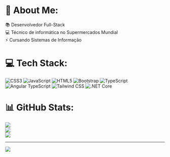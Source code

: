 # 💫 About Me:
📚 Desenvolvedor Full-Stack<br>💻 Técnico de informática no Supermercados Mundial<br>⚡ Cursando Sistemas de Informação


# 💻 Tech Stack:
![CSS3](https://img.shields.io/badge/css3-%231572B6.svg?style=plastic&logo=css3&logoColor=white) 
![JavaScript](https://img.shields.io/badge/javascript-%23323330.svg?style=plastic&logo=javascript&logoColor=%23F7DF1E) 
![HTML5](https://img.shields.io/badge/html5-%23E34F26.svg?style=plastic&logo=html5&logoColor=white) 
![Bootstrap](https://img.shields.io/badge/bootstrap-%23563D7C.svg?style=plastic&logo=bootstrap&logoColor=white) 
![TypeScript](https://img.shields.io/badge/TypeScript-%233178C6.svg?style=plastic&logo=typescript&logoColor=white) 
![Angular TypeScript](https://img.shields.io/badge/angular-%23DD0031.svg?style=plastic&logo=angular&logoColor=%23FFFFFF) 
![Tailwind CSS](https://img.shields.io/badge/Tailwind%20CSS-38B2AC?style=plastic&logo=tailwind-css&logoColor=white) 
![.NET Core](https://img.shields.io/badge/.NET%20Core-512BD4?style=plastic&logo=.NET%20Core&logoColor=white)
# 📊 GitHub Stats:
![](https://github-readme-stats.vercel.app/api?username=villaca-rafael&theme=midnight-purple&hide_border=false&include_all_commits=false&count_private=false)<br/>
![](https://github-readme-streak-stats.herokuapp.com/?user=villaca-rafael&theme=midnight-purple&hide_border=false)<br/>
![](https://github-readme-stats.vercel.app/api/top-langs/?username=villaca-rafael&theme=midnight-purple&hide_border=false&include_all_commits=false&count_private=false&layout=compact)

---
[![](https://visitcount.itsvg.in/api?id=villaca-rafael&icon=0&color=0)](https://visitcount.itsvg.in)

<!-- Proudly created with GPRM ( https://gprm.itsvg.in ) -->
